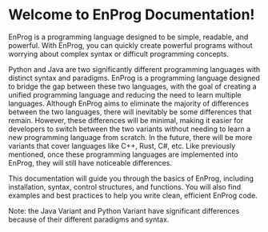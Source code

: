 # Welcome to EnProg Documentation!

EnProg is a programming language designed to be simple, readable, and powerful. With EnProg, you can quickly create powerful programs without worrying about complex syntax or difficult programming concepts.

Python and Java are two significantly different programming languages with distinct syntax and paradigms. EnProg is a programming language designed to bridge the gap between these two languages, with the goal of creating a unified programming language and reducing the need to learn multiple languages. Although EnProg aims to eliminate the majority of differences between the two languages, there will inevitably be some differences that remain. However, these differences will be minimal, making it easier for developers to switch between the two variants without needing to learn a new programming language from scratch. In the future, there will be more variants that cover languages like C++, Rust, C#, etc. Like previously mentioned, once these programming languages are implemented into EnProg, they will still have noticeable differences.

This documentation will guide you through the basics of EnProg, including installation, syntax, control structures, and functions. You will also find examples and best practices to help you write clean, efficient EnProg code.

Note: the Java Variant and Python Variant have significant differences because of their different paradigms and syntax.

